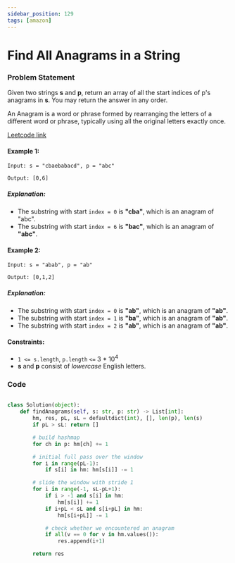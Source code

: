 ```yaml
---
sidebar_position: 129
tags: [amazon]
---
```


# Find All Anagrams in a String

### Problem Statement

Given two strings **s** and **p**, return an array of all the start indices of p's anagrams in **s**. You may return the answer in any order.

An Anagram is a word or phrase formed by rearranging the letters of a different word or phrase, typically using all the original letters exactly once.

[Leetcode link](https://leetcode.com/problems/find-all-anagrams-in-a-string)

#### Example 1:

```
Input: s = "cbaebabacd", p = "abc"

Output: [0,6]
```

##### Explanation:

- The substring with start `index = 0` is **"cba"**, which is an anagram of "abc".
- The substring with start `index = 6` is **"bac"**, which is an anagram of **"abc"**.

#### Example 2:

```
Input: s = "abab", p = "ab"

Output: [0,1,2]
```

##### Explanation:

- The substring with start `index = 0` is **"ab"**, which is an anagram of **"ab"**.
- The substring with start `index = 1` is **"ba"**, which is an anagram of **"ab"**.
- The substring with start `index = 2` is **"ab"**, which is an anagram of **"ab"**.

#### Constraints:

- `1 <= s.length`, `p.length` `<=` 3 \* 10<sup>4</sup>
- **s** and **p** consist of _lowercase_ English letters.

### Code

```python title="Python Code"

class Solution(object):
    def findAnagrams(self, s: str, p: str) -> List[int]:
        hm, res, pL, sL = defaultdict(int), [], len(p), len(s)
        if pL > sL: return []

        # build hashmap
        for ch in p: hm[ch] += 1

        # initial full pass over the window
        for i in range(pL-1):
            if s[i] in hm: hm[s[i]] -= 1

        # slide the window with stride 1
        for i in range(-1, sL-pL+1):
            if i > -1 and s[i] in hm:
                hm[s[i]] += 1
            if i+pL < sL and s[i+pL] in hm:
                hm[s[i+pL]] -= 1

            # check whether we encountered an anagram
            if all(v == 0 for v in hm.values()):
                res.append(i+1)

        return res

```
